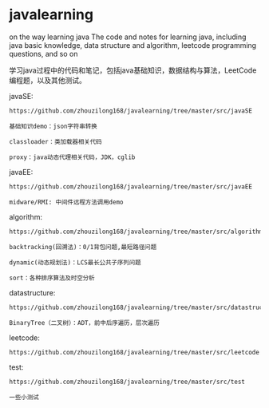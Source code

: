 # javalearning

on the way learning java
The code and notes for learning java, including java basic knowledge, data structure and algorithm, leetcode programming questions, and so on

学习java过程中的代码和笔记，包括java基础知识，数据结构与算法，LeetCode编程题，以及其他测试。

javaSE:

    https://github.com/zhouzilong168/javalearning/tree/master/src/javaSE
    
    基础知识demo：json字符串转换
    
    classloader：类加载器相关代码
    
    proxy：java动态代理相关代码，JDK，cglib
    
javaEE:

    https://github.com/zhouzilong168/javalearning/tree/master/src/javaEE
    
    midware/RMI: 中间件远程方法调用demo
    
algorithm:

    https://github.com/zhouzilong168/javalearning/tree/master/src/algorithm
    
    backtracking(回溯法)：0/1背包问题,最短路径问题
    
    dynamic(动态规划法)：LCS最长公共子序列问题
    
    sort：各种排序算法及时空分析
    
datastructure:

    https://github.com/zhouzilong168/javalearning/tree/master/src/datastructure
    
    BinaryTree（二叉树）：ADT，前中后序遍历，层次遍历
    
leetcode:

    https://github.com/zhouzilong168/javalearning/tree/master/src/leetcode
    
test:

    https://github.com/zhouzilong168/javalearning/tree/master/src/test
    
    一些小测试
